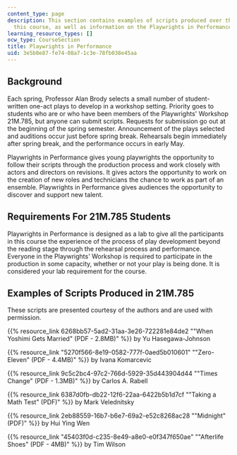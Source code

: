 ```yaml
---
content_type: page
description: This section contains examples of scripts produced over the years in
  this course, as well as information on the Playwrights in Performance workshop.
learning_resource_types: []
ocw_type: CourseSection
title: Playwrights in Performance
uid: 3e5b0e87-fe74-08a7-1c3e-78fb038e45aa
---
```


Background
----------

Each spring, Professor Alan Brody selects a small number of student-written one-act plays to develop in a workshop setting. Priority goes to students who are or who have been members of the Playwrights' Workshop 21M.785, but anyone can submit scripts. Requests for submission go out at the beginning of the spring semester. Announcement of the plays selected and auditions occur just before spring break. Rehearsals begin immediately after spring break, and the performance occurs in early May.

Playwrights in Performance gives young playwrights the opportunity to follow their scripts through the production process and work closely with actors and directors on revisions. It gives actors the opportunity to work on the creation of new roles and technicians the chance to work as part of an ensemble. Playwrights in Performance gives audiences the opportunity to discover and support new talent.

Requirements For 21M.785 Students
---------------------------------

Playwrights in Performance is designed as a lab to give all the participants in this course the experience of the process of play development beyond the reading stage through the rehearsal process and performance. Everyone in the Playwrights' Workshop is required to participate in the production in some capacity, whether or not your play is being done. It is considered your lab requirement for the course.

Examples of Scripts Produced in 21M.785
---------------------------------------

These scripts are presented courtesy of the authors and are used with permission.

{{% resource_link 6268bb57-5ad2-31aa-3e26-722281e84de2 "\"When Yoshimi Gets Married\" (PDF - 2.8MB)" %}} by Yu Hasegawa-Johnson

{{% resource_link "5270f566-8e19-0582-777f-0aed5b010601" "\"Zero-Eleven\" (PDF - 4.4MB)" %}} by Ivana Komarcevic

{{% resource_link 9c5c2bc4-97c2-766d-5929-35d443904d44 "\"Times Change\" (PDF - 1.3MB)" %}} by Carlos A. Rabell

{{% resource_link 6387d0fb-db22-12f6-22aa-6422b5b1d7cf "\"Taking a Math Test\" (PDF)" %}} by Mark Velednitsky

{{% resource_link 2eb88559-16b7-b6e7-69a2-e52c8268ac28 "\"Midnight\" (PDF)" %}} by Hui Ying Wen

{{% resource_link "45403f0d-c235-8e49-a8e0-e0f347f650ae" "\"Afterlife Shoes\" (PDF - 4MB)" %}} by Tim Wilson
